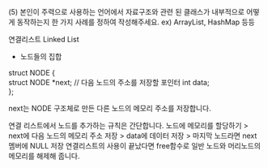 (5) 본인이 주력으로 사용하는 언어에서 자료구조와 관련 된 클래스가 내부적으로 어떻게 동작하는지 한 가지 사례를 정하여 작성해주세요. ex) ArrayList, HashMap 등등

연결리스트 Linked List
- 노드들의 집합

struct NODE {   
    struct NODE *next;    // 다음 노드의 주소를 저장할 포인터
    int data;             
};

next는 NODE 구조체로 만든 다른 노드의 메모리 주소를 저장합니다.

연결 리스트에서 노드를 추가하는 규칙은 간단합니다.
노드에 메모리를 할당하기 > next에 다음 노드의 메모리 주소 저장 > data에 데이터 저장 > 마지막 노드라면 next 멤버에 NULL 저장
연결리스트의 사용이 끝났다면 free함수로 일반 노드와 머리노드의 메모리를 해제해 줍니다.
